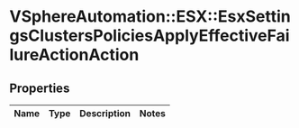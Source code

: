 # VSphereAutomation::ESX::EsxSettingsClustersPoliciesApplyEffectiveFailureActionAction

## Properties
Name | Type | Description | Notes
------------ | ------------- | ------------- | -------------


